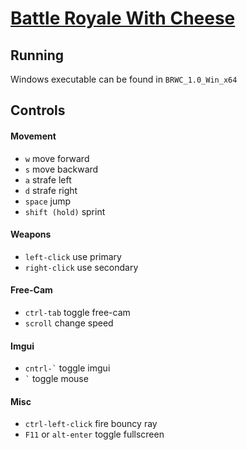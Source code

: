 # [Battle Royale With Cheese](https://users.csc.calpoly.edu/~idunn01/teaching/csc476/finalw18/battleroyalewithcheese/ "Website Showcase")

## Running
Windows executable can be found in `BRWC_1.0_Win_x64`

## Controls

#### Movement
- `w` move forward
- `s` move backward
- `a` strafe left
- `d` strafe right
- `space` jump
- `shift (hold)` sprint

#### Weapons
- `left-click` use primary
- `right-click` use secondary

#### Free-Cam
- `ctrl-tab` toggle free-cam
- `scroll` change speed

#### Imgui
- `` cntrl-` `` toggle imgui
- `` ` `` toggle mouse

#### Misc
- `ctrl-left-click` fire bouncy ray
- `F11` or `alt-enter` toggle fullscreen
